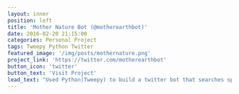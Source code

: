 ```yaml
---
layout: inner
position: left
title: 'Mother Nature Bot (@motherearthbot)'
date: 2016-02-20 21:15:00
categories: Personal Project
tags: Tweepy Python Twitter
featured_image: '/img/posts/mothernature.png'
project_link: 'https://twitter.com/motherearthbot'
button_icon: 'twitter'
button_text: 'Visit Project'
lead_text: "Used Python(Tweepy) to build a twitter bot that searches specific hashtags about nature and the environment and retweeted the most popular tweets"
---
```

